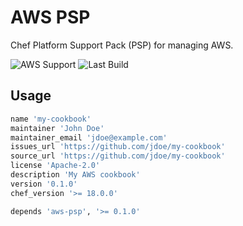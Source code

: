 # AWS PSP

Chef Platform Support Pack (PSP) for managing AWS.

![AWS Support](https://img.shields.io/badge/AWS%20Resources-595-orange)
![Last Build](https://img.shields.io/badge/Last%20build-20221129-grey)

## Usage

```ruby
name 'my-cookbook'
maintainer 'John Doe'
maintainer_email 'jdoe@example.com'
issues_url 'https://github.com/jdoe/my-cookbook'
source_url 'https://github.com/jdoe/my-cookbook'
license 'Apache-2.0'
description 'My AWS cookbook'
version '0.1.0'
chef_version '>= 18.0.0'

depends 'aws-psp', '>= 0.1.0'
```
